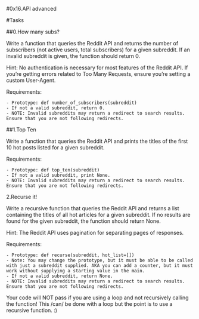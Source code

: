 #0x16.API advanced

#Tasks

##0.How many subs?

Write a function that queries the Reddit API and returns the number of subscribers (not active users, total subscribers) for a given subreddit. If an invalid subreddit is given, the function should return 0.

Hint: No authentication is necessary for most features of the Reddit API. If you’re getting errors related to Too Many Requests, ensure you’re setting a custom User-Agent.

Requirements:

    - Prototype: def number_of_subscribers(subreddit)
    - If not a valid subreddit, return 0.
    - NOTE: Invalid subreddits may return a redirect to search results. Ensure that you are not following redirects.

##1.Top Ten

Write a function that queries the Reddit API and prints the titles of the first 10 hot posts listed for a given subreddit.

Requirements:

    - Prototype: def top_ten(subreddit)
    - If not a valid subreddit, print None.
    - NOTE: Invalid subreddits may return a redirect to search results. Ensure that you are not following redirects.

2.Recurse it!

Write a recursive function that queries the Reddit API and returns a list containing the titles of all hot articles for a given subreddit. If no results are found for the given subreddit, the function should return None.

Hint: The Reddit API uses pagination for separating pages of responses.

Requirements:

    - Prototype: def recurse(subreddit, hot_list=[])
    - Note: You may change the prototype, but it must be able to be called with just a subreddit supplied. AKA you can add a counter, but it must work without supplying a starting value in the main.
    - If not a valid subreddit, return None.
    - NOTE: Invalid subreddits may return a redirect to search results. Ensure that you are not following redirects.

Your code will NOT pass if you are using a loop and not recursively calling the function! This /can/ be done with a loop but the point is to use a recursive function. :)
